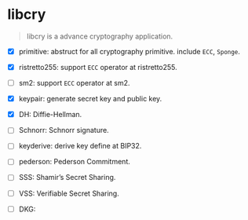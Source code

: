 # libcry

> libcry is a advance cryptography application.

- [X] primitive: abstruct for all cryptography primitive. include `ECC`, `Sponge`.
- [X] ristretto255: support `ECC` operator at ristretto255.
- [ ] sm2: support `ECC` operator at sm2.
- [X] keypair: generate secret key and public key.
- [X] DH: Diffie-Hellman.
- [ ] Schnorr: Schnorr signature.
- [ ] keyderive: derive key define at BIP32.
- [ ] pederson: Pederson Commitment.
- [ ] SSS: Shamir’s Secret Sharing.
- [ ] VSS: Verifiable Secret Sharing.
- [ ] DKG:


